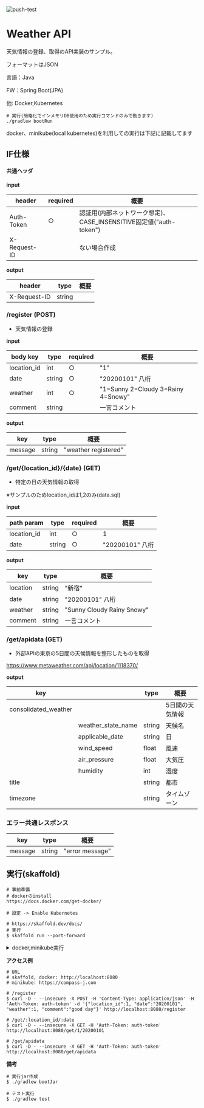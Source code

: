 ![push-test](https://github.com/ohorigenal/java-api-samp/workflows/push-test/badge.svg?branch=master)

# Weather API
天気情報の登録、取得のAPI実装のサンプル。

フォーマットはJSON

言語：Java

FW：Spring Boot(JPA)

他: Docker,Kubernetes

```
# 実行(簡略化でインメモリDB使用のため実行コマンドのみで動きます)
./gradlew bootRun
```

docker、minikube(local kubernetes)を利用しての実行は下記に記載してます


## IF仕様
#### 共通ヘッダ

**input**

|header|required|概要|
|---|---|---|
|Auth-Token|○|認証用(内部ネットワーク想定)、CASE_INSENSITIVE固定値("auth-token")|
|X-Request-ID| |ない場合作成 |

**output**

|header|type|概要|
|---|---|---|
|X-Request-ID|string| |

### /register (POST)

* 天気情報の登録

**input**

|body key|type|required|概要|
|---|---|---|---|
|location_id|int|○|"1"|
|date|string|○|"20200101" 八桁|
|weather|int|○|"1=Sunny 2=Cloudy 3=Rainy 4=Snowy"|
|comment|string| |一言コメント|

**output**

|key|type|概要|
|---|---|---|
|message|string|"weather registered"|



### /get/{location_id}/{date} (GET)

* 特定の日の天気情報の取得

※サンプルのためlocation_idは1,2のみ(data.sql)

**input**

|path param|type|required|概要|
|---|---|---|---|
|location_id|int|○|1|
|date|string|○|"20200101" 八桁|

**output**

|key|type|概要|
|---|---|---|
|location|string|"新宿"|
|date|string|"20200101" 八桁|
|weather|string|"Sunny Cloudy Rainy Snowy"|
|comment|string|一言コメント|

### /get/apidata (GET)

* 外部APIの東京の5日間の天候情報を整形したものを取得

https://www.metaweather.com/api/location/1118370/

**output**

|key| |type|概要|
|---|---|---|---|
|consolidated_weather| | |5日間の天気情報|
| |weather_state_name|string|天候名|
| |applicable_date|string|日|
| |wind_speed|float|風速|
| |air_pressure|float|大気圧|
| |humidity|int| 湿度 |
|title| |string| 都市 |
|timezone| |string| タイムゾーン |


### エラー共通レスポンス

|key|type|概要|
|---|---|---|
|message|string|"error message"|

## 実行(skaffold)
```
# 事前準備
# dockerのinstall
https://docs.docker.com/get-docker/

# 設定 -> Enable Kubernetes
```

```
# https://skaffold.dev/docs/
# 実行
$ skaffold run --port-forward
```



<details><summary>docker,minikube実行</summary>
## 実行(docker)

```
# 事前準備
# dockerのinstall
https://docs.docker.com/get-docker/
```

リポジトリのルートディレクトリで実行

```
# buildと実行
$ docker build --no-cache -t java-api-samp/api:v1.0 .
$ docker run -p 8080:8080 java-api-samp/api:v1.0

※不要なイメージは削除も必要になると思います
$ docker rmi <image ID> (<image ID> ...) 
```

## 実行(minikube)

```
# 事前準備 
# dockerのinstall
https://docs.docker.com/get-docker/

# minikubeのinstall
https://kubernetes.io/ja/docs/tasks/tools/install-minikube/

# kubectlのinstall
https://kubernetes.io/ja/docs/tasks/tools/install-kubectl/
```

```
# minikube起動
$ minikube start

# namespaceの作成
$ kubectl create namespace minikube

# contextの設定
$ kubectl config set-context $(kubectl config current-context) --namespace=minikube

# contextの確認
$ kubectl config get-contexts

# addonの追加(数分) https://kubernetes.io/ja/docs/tasks/access-application-cluster/ingress-minikube/
$ minikube addons enable ingress

# addonの追加を確認(ingress-controller)
$ kubectl get pods -n kube-system 

# minikubeのdockerを利用(minikube内にdocker imageを保存するため)
$ eval $(minikube docker-env)

# minikube環境を利用しているか確認(minikubeとなっていること)
$ docker info --format '{{json .Name}}'

# タグをつけてビルド
$ docker build --no-cache -t java-api-samp/java:v1.0 . 
$ docker images java-api-samp/java:v1.0

# minikubeへのデプロイ
$ kubectl apply -k ./.k8s/overlay/minikube/

# ingressのADDRESS,HOSTを確認(host設定のため)
$ kubectl get ingress java-api-ingress

# ホストファイル/etc/hostsを編集 ※windowsではC:¥Windows¥System32¥drivers¥etc¥hosts
# macなどでvimで編集するなら
$ sudo vim /etc/hosts
例) 172.168.1.10 compass-j.com
確認したADDRESS HOSTを上記の例の形式で最終行に追加

--完了--
```
</details>

**アクセス例**
```
# URL
# skaffold, docker: http://localhost:8080
# minikube: https://compass-j.com

# /register
$ curl -D - --insecure -X POST -H 'Content-Type: application/json' -H 'Auth-Token: auth-token' -d '{"location_id":1, "date":"20200101", "weather":1, "comment":"good day"}' http://localhost:8080/register

# /get/:location_id/:date
$ curl -D - --insecure -X GET -H 'Auth-Token: auth-token' http://localhost:8080/get/1/20200101

# /get/apidata
$ curl -D - --insecure -X GET -H 'Auth-Token: auth-token' http://localhost:8080/get/apidata
```

**備考** 
```
# 実行jar作成
$ ./gradlew bootJar

# テスト実行
$ ./gradlew test
```
